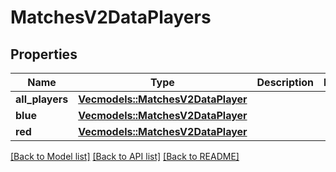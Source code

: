 # MatchesV2DataPlayers

## Properties

Name | Type | Description | Notes
------------ | ------------- | ------------- | -------------
**all_players** | [**Vec<models::MatchesV2DataPlayer>**](MatchesV2DataPlayer.md) |  | 
**blue** | [**Vec<models::MatchesV2DataPlayer>**](MatchesV2DataPlayer.md) |  | 
**red** | [**Vec<models::MatchesV2DataPlayer>**](MatchesV2DataPlayer.md) |  | 

[[Back to Model list]](../README.md#documentation-for-models) [[Back to API list]](../README.md#documentation-for-api-endpoints) [[Back to README]](../README.md)


